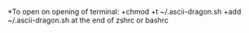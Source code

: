 *To open on opening of terminal:
+chmod +t ~/.ascii-dragon.sh
+add ~/.ascii-dragon.sh at the end of zshrc or bashrc
